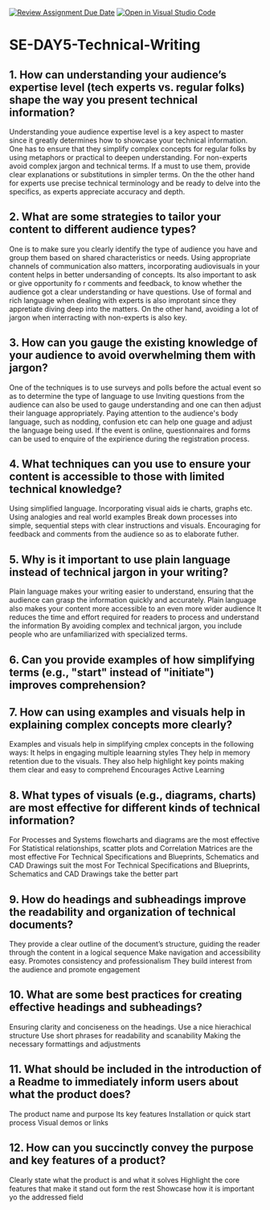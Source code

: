 [![Review Assignment Due Date](https://classroom.github.com/assets/deadline-readme-button-22041afd0340ce965d47ae6ef1cefeee28c7c493a6346c4f15d667ab976d596c.svg)](https://classroom.github.com/a/zsAR-pyY)
[![Open in Visual Studio Code](https://classroom.github.com/assets/open-in-vscode-2e0aaae1b6195c2367325f4f02e2d04e9abb55f0b24a779b69b11b9e10269abc.svg)](https://classroom.github.com/online_ide?assignment_repo_id=18461979&assignment_repo_type=AssignmentRepo)
# SE-DAY5-Technical-Writing
## 1. How can understanding your audience’s expertise level (tech experts vs. regular folks) shape the way you present technical information?
Understanding youe audience expertise level is a key aspect to master since it greatly determines how to showcase your technical information. One has to ensure that they simplify complex concepts for regular folks by using metaphors or practical to deepen understanding.
For non-experts avoid complex jargon and technical terms. If a must  to use them, provide clear explanations or substitutions in simpler terms. On the the other hand for experts use precise technical terminology and be ready to delve into the specifics, as experts appreciate accuracy and depth.

## 2. What are some strategies to tailor your content to different audience types?
One is to make sure you clearly identify the type of audience you have and group them based on shared characteristics or needs.
Using appropriate channels of communication also matters, incorporating audiovisuals in your content helps in better undersanding of concepts.
Its also important to ask or give opportunity fo r comments and feedback, to know whether the audience got a clear understanding or have questions.
Use of formal and rich language when dealing with experts is also improtant since they appretiate diving deep into the matters. On the other hand, avoiding a lot of jargon when interracting with non-experts is also key.
## 3. How can you gauge the existing knowledge of your audience to avoid overwhelming them with jargon?
One of the techniques is to use surveys and polls before the actual event so as to determine the type of language to use
Inviting  questions from the audience can also be used to gauge understanding and one can then adjust their language appropriately.
Paying attention to the audience's body language, such as nodding, confusion etc can help one guage and adjust the language being used.
If the event is online, questionnaires and forms can be used to enquire of the expirience during the registration process.

## 4. What techniques can you use to ensure your content is accessible to those with limited technical knowledge?
Using simplified language.
Incorporating visual aids ie charts, graphs etc.
Using analogies and real world examples
Break down processes into simple, sequential steps with clear instructions and visuals.
Encouraging for feedback and comments from the audience so as to elaborate futher.


## 5. Why is it important to use plain language instead of technical jargon in your writing?
Plain language makes your writing easier to understand, ensuring that the audience can grasp the information quickly and accurately.
Plain language also makes your content more accessible to an even more wider audience
It reduces the time and effort required for readers to process and understand the information
By avoiding complex and technical jargon, you include people who are  unfamiliarized  with specialized terms.
## 6. Can you provide examples of how simplifying terms (e.g., "start" instead of "initiate") improves comprehension?
## 7. How can using examples and visuals help in explaining complex concepts more clearly?
Examples and visuals help in simplifying cmplex concepts in the following ways:
It helps in engaging multiple leaarning styles
They help in memory retention due to the visuals.
They also help highlight key points making them clear and easy to comprehend
Encourages Active Learning
## 8. What types of visuals (e.g., diagrams, charts) are most effective for different kinds of technical information?
For Processes and Systems flowcharts and diagrams are the most effective
For Statistical relationships, scatter plots and Correlation Matrices are the most effective
For Technical Specifications and Blueprints, Schematics and CAD Drawings suit the most
For Technical Specifications and Blueprints, Schematics and CAD Drawings take the better part
## 9. How do headings and subheadings improve the readability and organization of technical documents?
They provide a clear outline of the document’s structure, guiding the reader through the content in a logical sequence
Make navigation and accessibility easy.
Promotes consistency and professionalism
They build interest from the audience and promote engagement
## 10. What are some best practices for creating effective headings and subheadings?
Ensuring clarity and conciseness on the headings.
Use a nice hierachical structure
Use short phrases for readability and scanability
Making the necessary formattings and adjustments
## 11. What should be included in the introduction of a Readme to immediately inform users about what the product does?
The product name and purpose
Its key features
Installation or quick start process
Visual demos or links
## 12. How can you succinctly convey the purpose and key features of a product?
Clearly state what the product is and what it solves
Highlight the core features that make it stand out form the rest
Showcase how it is important yo the addressed field


